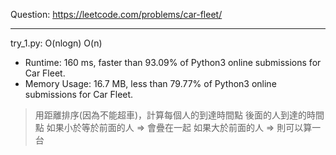 Question: https://leetcode.com/problems/car-fleet/

---

try_1.py: O(nlogn) O(n)

* Runtime: 160 ms, faster than 93.09% of Python3 online submissions for Car Fleet.
* Memory Usage: 16.7 MB, less than 79.77% of Python3 online submissions for Car Fleet.

> 用距離排序(因為不能超車)，計算每個人的到達時間點
> 後面的人到達的時間點
> 	如果小於等於前面的人 => 會疊在一起
> 	如果大於前面的人 => 則可以算一台
